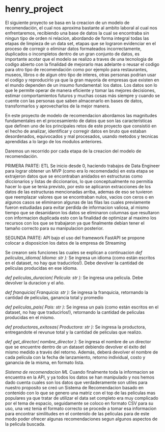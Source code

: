 # henry_project
El siguiente proyecto se basa en la creacion de un modelo de recomendación, el cual nos aproxima bastante al ambito laboral al cual nos enfrentaremos, recibiendo una base de datos la cual se encontraba sin ningun tipo de orden ni relacion, abordando de forma integral todas las etapas de limpieza de un data set, etapas que se lograron evidenciar en el proceso de corregir o eliminar datos formateados incorrectamente, duplicados o incompletos dentro de un gran conjunto de datos, es importante acotar que el modelo se realizo a traves de una tecnologia de codigo abierto con la finalidad de mejorarlo mas adelante o reusar el codigo para otro tipo de recomendación como por ejemplo para restaurantes, museos, libros o de algun otro tipo de interes, otras personas podrian usar el codigo y reproducirlo ya que la gran mayoría de empresas que existen en el mundo dependen de un insumo fundamental: los datos. Los datos son lo que le permite operar de manera eficiente y tomar las mejores decisiones, estimar comportamientos futuros y muchas cosas más siempre y cuando se cuente con las personas que saben almacenarlo en bases de datos, transformarlos y aprovecharlos de la mejor manera.

En este proyecto de modelo de recomendacion abordamos las magnitudes fundamentales en el procesamiento de datos que son las  características que definen uno de los principales retos de este proyecto que consistió en el hecho de analizar, identificar y corregir datos en bruto que estaban desordenados, equivocados y mal procesados, usando metodos y tecnicas aprendidas a lo largo de los modulos anteriores.

Daremos un recorrido por cada etapa de la creacion del modelo de recomendación.

PRIMERA PARTE: ETL
Se inicio desde 0, haciendo trabajos de Data Engineer para lograr obtener un MVP (como era lo recomendado) en esta etapa se extrajeron datos que se encontraban anidados en estructuras como diccionarios y listas de diccionarios, lo que conceptualmente no permitia hacer lo que se tenia previsto, por esto se aplicaron extracciones de los datos de las estructuras mencionadas arriba, ademas de eso se tuvieron que reemplazar valores que se encontraban nulos, vacios con ceros o en algunos casos se eliminaron algunas de las filas las cuales previamente fueron estudiadas para evitar perdida de informacion valiosa, al mismo tiempo que se desanidaron los datos se eliminaron columnas que resultaron con informacion duplicada esto con la finalidad de optimizar al maximo los recursos con los que se trabajaron ya que finalmente debian tener el tamaño correcto para su manipulacion posterior. 

SEGUNDA PARTE: API
bajo el uso del framework FastAPI se propone colocar a disposicion los datos de la empresa de Streaming

Se crearon seis funciones las cuales se explican a continuacion 
*def peliculas_idioma( Idioma: str ):* Se ingresa un idioma (como están escritos en el dataset, no hay que traducirlos!). Debe devolver la cantidad de películas producidas en ese idioma.

*def peliculas_duracion( Pelicula: str ):* Se ingresa una pelicula. Debe devolver la duracion y el año.

*def franquicia( Franquicia: str ):* Se ingresa la franquicia, retornando la cantidad de peliculas, ganancia total y promedio

*def peliculas_pais( Pais: str ):* Se ingresa un país (como están escritos en el dataset, no hay que traducirlos!), retornando la cantidad de peliculas producidas en el mismo.

*def productoras_exitosas( Productora: str ):* Se ingresa la productora, entregandote el revunue total y la cantidad de peliculas que realizo.

*def get_director( nombre_director ):* Se ingresa el nombre de un director que se encuentre dentro de un dataset debiendo devolver el éxito del mismo medido a través del retorno. Además, deberá devolver el nombre de cada película con la fecha de lanzamiento, retorno individual, costo y ganancia de la misma, en formato lista.

*Sistema de recomendacion ML*
Cuando finalmente toda la informacion se encuentra en la API, y ya todos los datos se han manipulado y nos hemos dado cuenta cuales son los datos que verdaderamente son utiles para nuestro proposito se creó un Sistema de Recomendacion basado en contenido con lo que se genero una matriz con el top de las peliculas mas populares ya que tratar de utilizar el data set completo era muy complicado por el tema de espacio, seguidamente se coloco en formato CSV para su uso, una vez tenia el formato correcto se procede a tomar esa informacion para encontrar similitudes en el contenido de las peliculas para de este modo poder ofrecer algunas recomendaciones segun algunos aspectos de la pelicula buscada.


